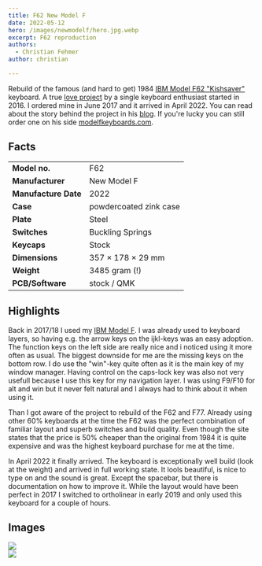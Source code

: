 ```yaml
---
title: F62 New Model F
date: 2022-05-12
hero: /images/newmodelf/hero.jpg.webp
excerpt: F62 reproduction
authors:
  - Christian Fehmer
author: christian

---
```


Rebuild of the famous (and hard to get) 1984 [IBM Model F62 "Kishsaver"](https://www.youtube.com/watch?v=nlbbBvS8wVY) keyboard. A true [love project](https://www.modelfkeyboards.com/about/) by a single keyboard enthusiast started in 2016. I ordered mine in June 2017 and it arrived in April 2022. You can read about the story behind the project in his [blog](https://www.modelfkeyboards.com/blog/). If you're lucky you can still order one on his side [modelfkeyboards.com](https://www.modelfkeyboards.com/).


## Facts 

| | |
|---------------------|-----------------------------------------------------------------------------------------------|
| **Model no.** | F62 |
| **Manufacturer** | New Model F |
| **Manufacture Date** | 2022 |
| **Case** | powdercoated zink case |
| **Plate** | Steel |
| **Switches** | Buckling Springs |
| **Keycaps** | Stock |
| **Dimensions** | 357 × 178 × 29 mm |
| **Weight** | 3485 gram (!) |
| **PCB/Software** | stock / QMK |


## Highlights

Back in 2017/18 I used my [IBM Model F](/post/2020-04-03-ibm-5150-model-f-xt/). I was already used to keyboard layers, so having e.g. the arrow keys on the ijkl-keys was an easy adoption. The function keys on the left side are really nice and i noticed using it more often as usual. The biggest downside for me are the missing keys on the bottom row. I do use the "win"-key quite often as it is the main key of my window manager. Having control on the caps-lock key was also not very usefull because I use this key for my navigation layer. I was using F9/F10 for alt and win but it never felt natural and I always had to think about it when using it.

Than I got aware of the project to rebuild of the F62 and F77. Already using other 60% keyboards at the time the F62 was the perfect combination of familiar layout and superb switches and build quality. Even though the site states that the price is 50% cheaper than the original from 1984 it is quite expensive and was the highest keyboard purchase for me at the time. 

In April 2022 it finally arrived. The keyboard is exceptionally well build (look at the weight) and arrived in full working state. It lools beautiful, is nice to type on and the sound is great. Except the spacebar, but there is documentation on how to improve it. While the layout would have been perfect in 2017 I switched to ortholinear in early 2019 and only used this keyboard for a couple of hours. 


## Images


<div class="Image__Large">
  <img src="/images/newmodelf/1.jpg.webp"  />
</div>

<div class="Image__Large">
  <img src="/images/newmodelf/2.jpg.webp"  />
</div>